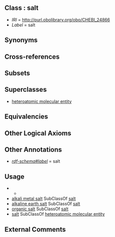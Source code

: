 
## Class : salt

 * *IRI* = http://purl.obolibrary.org/obo/CHEBI_24866
 * *Label* = salt

## Synonyms


## Cross-references


## Subsets


## Superclasses

 * [heteroatomic molecular entity](../../CHEBI/77/CHEBI_37577.md)

## Equivalencies


## Other Logical Axioms


## Other Annotations

 * *[rdf-schema#label](../../el/rdf-schema#label.md)* = salt

## Usage

 * -
 * [alkali metal salt](../../CHEBI/79/CHEBI_35479.md) SubClassOf [salt](../../CHEBI/66/CHEBI_24866.md)
 * [alkaline earth salt](../../CHEBI/64/CHEBI_36364.md) SubClassOf [salt](../../CHEBI/66/CHEBI_24866.md)
 * [organic salt](../../CHEBI/68/CHEBI_24868.md) SubClassOf [salt](../../CHEBI/66/CHEBI_24866.md)
 * [salt](../../CHEBI/66/CHEBI_24866.md) SubClassOf [heteroatomic molecular entity](../../CHEBI/77/CHEBI_37577.md)

## External Comments

